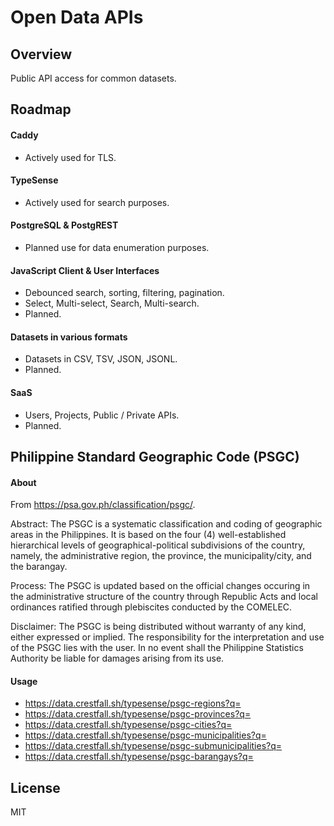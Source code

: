 # Open Data APIs

## Overview

Public API access for common datasets.

## Roadmap

#### Caddy

- Actively used for TLS.

#### TypeSense

- Actively used for search purposes.

#### PostgreSQL & PostgREST

- Planned use for data enumeration purposes.

#### JavaScript Client & User Interfaces

- Debounced search, sorting, filtering, pagination.
- Select, Multi-select, Search, Multi-search.
- Planned.

#### Datasets in various formats

- Datasets in CSV, TSV, JSON, JSONL.
- Planned.

#### SaaS

- Users, Projects, Public / Private APIs.
- Planned.

## Philippine Standard Geographic Code (PSGC)

#### About

From https://psa.gov.ph/classification/psgc/.

Abstract: The PSGC is a systematic classification and coding of geographic areas in the Philippines. It is based on the four (4) well-established hierarchical levels of geographical-political subdivisions of the country, namely, the administrative region, the province, the municipality/city, and the barangay.

Process: The PSGC is updated based on the official changes occuring in the administrative structure of the country through Republic Acts and local ordinances ratified through plebiscites conducted by the COMELEC.

Disclaimer: The PSGC is being distributed without warranty of any kind, either expressed or implied. The responsibility for the interpretation and use of the PSGC lies with the user. In no event shall the Philippine Statistics Authority be liable for damages arising from its use.

#### Usage

- https://data.crestfall.sh/typesense/psgc-regions?q=
- https://data.crestfall.sh/typesense/psgc-provinces?q=
- https://data.crestfall.sh/typesense/psgc-cities?q=
- https://data.crestfall.sh/typesense/psgc-municipalities?q=
- https://data.crestfall.sh/typesense/psgc-submunicipalities?q=
- https://data.crestfall.sh/typesense/psgc-barangays?q=

## License

MIT
